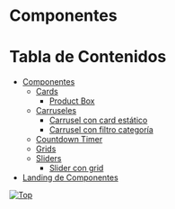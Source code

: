 <a name="inicio"></a>

# Componentes


# Tabla de Contenidos

 - [Componentes](#componentes)
	- [Cards](https://github.com/edulosa83/Repositorio-de-componentes/tree/main/Cards)
		- [Product Box](https://github.com/edulosa83/Repositorio-de-componentes/tree/main/Cards/Product%20Box)
	- [Carruseles](https://github.com/edulosa83/Repositorio-de-componentes/tree/main/Carruseles)
		- [Carrusel con card estático](https://github.com/edulosa83/Repositorio-de-componentes/tree/main/Carruseles/Carrusel%20con%20card%20estatico)
		- [Carrusel con filtro categoría](https://github.com/edulosa83/Repositorio-de-componentes/tree/main/Carruseles/Carrusel%20con%20filtro%20categor%C3%ADa)
	- [Countdown Timer](https://github.com/edulosa83/Repositorio-de-componentes/tree/main/Countdown)
	- [Grids](https://github.com/edulosa83/Repositorio-de-componentes/tree/main/Grids)
	- [Sliders](https://github.com/edulosa83/Repositorio-de-componentes/tree/main/Sliders)
		- [Slider con grid](https://github.com/edulosa83/Repositorio-de-componentes/tree/main/Sliders/Slider%20con%20Grid)
 - [Landing de Componentes](https://qas.ecommspf.com.mx/branding-jun22)

[![Top](https://img.shields.io/badge/-Volver%20al%20principio-blue?style=for-the-badge&logoColor=white)](#inicio)